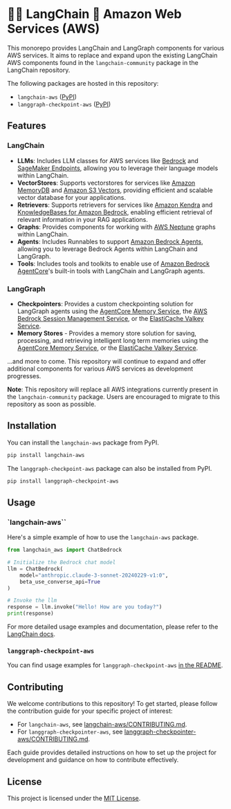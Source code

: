 # 🦜️🔗 LangChain 🤝 Amazon Web Services (AWS)

This monorepo provides LangChain and LangGraph components for various AWS services. It aims to replace and expand upon the existing LangChain AWS components found in the `langchain-community` package in the LangChain repository.

The following packages are hosted in this repository:

- `langchain-aws` ([PyPI](https://pypi.org/project/langchain-aws/))
- `langgraph-checkpoint-aws` ([PyPI](https://pypi.org/project/langgraph-checkpoint-aws/))

## Features

### LangChain

- **LLMs**: Includes LLM classes for AWS services like [Bedrock](https://aws.amazon.com/bedrock) and [SageMaker Endpoints](https://aws.amazon.com/sagemaker/deploy/), allowing you to leverage their language models within LangChain.
- **VectorStores**: Supports vectorstores for services like [Amazon MemoryDB](https://aws.amazon.com/memorydb/) and [Amazon S3 Vectors](https://aws.amazon.com/s3/features/vectors/), providing efficient and scalable vector database for your applications.
- **Retrievers**: Supports retrievers for services like [Amazon Kendra](https://aws.amazon.com/kendra/) and [KnowledgeBases for Amazon Bedrock](https://aws.amazon.com/bedrock/knowledge-bases/), enabling efficient retrieval of relevant information in your RAG applications.
- **Graphs**: Provides components for working with [AWS Neptune](https://aws.amazon.com/neptune/) graphs within LangChain.
- **Agents**: Includes Runnables to support [Amazon Bedrock Agents](https://aws.amazon.com/bedrock/agents/), allowing you to leverage Bedrock Agents within LangChain and LangGraph.
- **Tools**: Includes tools and toolkits to enable use of [Amazon Bedrock AgentCore](https://aws.amazon.com/bedrock/agentcore/)'s built-in tools with LangChain and LangGraph agents.

### LangGraph

- **Checkpointers**: Provides a custom checkpointing solution for LangGraph agents using the [AgentCore Memory Service](https://docs.aws.amazon.com/bedrock-agentcore/latest/devguide/memory.html), the [AWS Bedrock Session Management Service](https://docs.aws.amazon.com/bedrock/latest/userguide/sessions.html), or the [ElastiCache Valkey Service](https://aws.amazon.com/elasticache/).
- **Memory Stores** - Provides a memory store solution for saving, processing, and retrieving intelligent long term memories using the [AgentCore Memory Service](https://docs.aws.amazon.com/bedrock-agentcore/latest/devguide/memory.html), or the [ElastiCache Valkey Service](https://aws.amazon.com/elasticache/).

...and more to come. This repository will continue to expand and offer additional components for various AWS services as development progresses.

**Note**: This repository will replace all AWS integrations currently present in the `langchain-community` package. Users are encouraged to migrate to this repository as soon as possible.

## Installation

You can install the `langchain-aws` package from PyPI.

```bash
pip install langchain-aws
```

The `langgraph-checkpoint-aws` package can also be installed from PyPI.

```bash
pip install langgraph-checkpoint-aws
```

## Usage

### `langchain-aws``

Here's a simple example of how to use the `langchain-aws` package.

```python
from langchain_aws import ChatBedrock

# Initialize the Bedrock chat model
llm = ChatBedrock(
    model="anthropic.claude-3-sonnet-20240229-v1:0",
    beta_use_converse_api=True
)

# Invoke the llm
response = llm.invoke("Hello! How are you today?")
print(response)
```

For more detailed usage examples and documentation, please refer to the [LangChain docs](https://python.langchain.com/docs/integrations/platforms/aws/).

### `langgraph-checkpoint-aws`

You can find usage examples for `langgraph-checkpoint-aws` [in the README](https://github.com/langchain-ai/langchain-aws/blob/main/libs/langgraph-checkpoint-aws/README.md).

## Contributing

We welcome contributions to this repository! To get started, please follow the contribution guide for your specific project of interest:

- For `langchain-aws`, see [langchain-aws/CONTRIBUTING.md](https://github.com/langchain-ai/langchain-aws/blob/main/libs/aws/CONTRIBUTING.md).
- For `langgraph-checkpointer-aws`, see [langgraph-checkpointer-aws/CONTRIBUTING.md](https://github.com/langchain-ai/langchain-aws/blob/main/libs/langgraph-checkpoint-aws/CONTRIBUTING.md).

Each guide provides detailed instructions on how to set up the project for development and guidance on how to contribute effectively.

## License

This project is licensed under the [MIT License](LICENSE).
